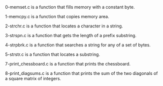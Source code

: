 0-memset.c is a function that fills memory with a constant byte.

1-memcpy.c is a function that copies memory area.

2-strchr.c is a function that locates a character in a string.

3-strspn.c is a function that gets the length of a prefix substring.

4-strpbrk.c is a function that searches a string for any of a set of bytes.

5-strstr.c is a function that locates a substring.

7-print_chessboard.c is a function that prints the chessboard.

8-print_diagsums.c is a function that prints the sum of the two diagonals of a square matrix of integers.

